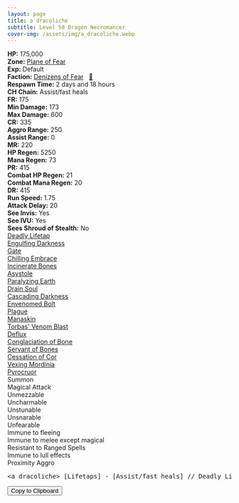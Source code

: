 ```yaml
---
layout: page
title: a dracoliche
subtitle: Level 58 Dragon Necromancer
cover-img: /assets/img/a_dracoliche.webp
---
```


<div class="info-section">
<div class="info-item"><strong>HP:</strong> 175,000</div>
<div class="info-item"><strong>Zone:</strong> <a href="https://www.pqdi.cc/zone/72" target="_blank">Plane of Fear</a></div>
<div class="info-item"><strong>Exp:</strong> Default</div>
<div class="info-item"><strong>Faction:</strong> <a href="https://www.pqdi.cc/faction/5007" target="_blank">Denizens of Fear</a>&nbsp;&nbsp;&nbsp;<a href="https://www.pqdi.cc/npc/72090" target="_blank" title="View NPC on PQDI">🔗</a></div>
</div>

<div class="info-lockout">
<div class="info-lockoutitem"><strong>Respawn Time:</strong> 2 days and 18 hours </div>
<div class="info-lockoutitem"><strong>CH Chain:</strong> Assist/fast heals</div>
</div>

<div class="stats-grid">
<div class="stats-row">
<div class="stats-cell"><strong>FR:</strong> 175</div>
<div class="stats-cell"><strong>Min Damage:</strong> 173</div>
<div class="stats-cell"><strong>Max Damage:</strong> 600</div>
</div>
<div class="stats-row">
<div class="stats-cell"><strong>CR:</strong> 335</div>
<div class="stats-cell"><strong>Aggro Range:</strong> 250</div>
<div class="stats-cell"><strong>Assist Range:</strong> 0</div>
</div>
<div class="stats-row">
<div class="stats-cell"><strong>MR:</strong> 220</div>
<div class="stats-cell"><strong>HP Regen:</strong> 5250</div>
<div class="stats-cell"><strong>Mana Regen:</strong> 73</div>
</div>
<div class="stats-row">
<div class="stats-cell"><strong>PR:</strong> 415</div>
<div class="stats-cell"><strong>Combat HP Regen:</strong> 21</div>
<div class="stats-cell"><strong>Combat Mana Regen:</strong> 20</div>
</div>
<div class="stats-row">
<div class="stats-cell"><strong>DR:</strong> 415</div>
<div class="stats-cell"><strong>Run Speed:</strong> 1.75</div>
<div class="stats-cell"><strong>Attack Delay:</strong> 20</div>
</div>
<div class="stats-row">
<div class="stats-cell"><strong>See Invis:</strong> Yes</div>
<div class="stats-cell"><strong>See IVU:</strong> Yes</div>
<div class="stats-cell"><strong>Sees Shroud of Stealth:</strong> No</div>
</div>
</div>

<div class="spell-grid">
<div class="spell-cell"><a href="https://www.pqdi.cc/spell/993" target="_blank">Deadly Lifetap</a></div>
</div>
<div class="spell-grid">
<div class="spell-cell"><a href="https://www.pqdi.cc/spell/355" target="_blank">Engulfing Darkness</a></div>
<div class="spell-cell"><a href="https://www.pqdi.cc/spell/36" target="_blank">Gate</a></div>
<div class="spell-cell"><a href="https://www.pqdi.cc/spell/1412" target="_blank">Chilling Embrace</a></div>
<div class="spell-cell"><a href="https://www.pqdi.cc/spell/2014" target="_blank">Incinerate Bones</a></div>
<div class="spell-cell"><a href="https://www.pqdi.cc/spell/1508" target="_blank">Asystole</a></div>
<div class="spell-cell"><a href="https://www.pqdi.cc/spell/133" target="_blank">Paralyzing Earth</a></div>
<div class="spell-cell"><a href="https://www.pqdi.cc/spell/447" target="_blank">Drain Soul</a></div>
<div class="spell-cell"><a href="https://www.pqdi.cc/spell/453" target="_blank">Cascading Darkness</a></div>
<div class="spell-cell"><a href="https://www.pqdi.cc/spell/436" target="_blank">Envenomed Bolt</a></div>
<div class="spell-cell"><a href="https://www.pqdi.cc/spell/32" target="_blank">Plague</a></div>
<div class="spell-cell"><a href="https://www.pqdi.cc/spell/1609" target="_blank">Manaskin</a></div>
<div class="spell-cell"><a href="https://www.pqdi.cc/spell/3572" target="_blank">Torbas' Venom Blast</a></div>
<div class="spell-cell"><a href="https://www.pqdi.cc/spell/1613" target="_blank">Deflux</a></div>
<div class="spell-cell"><a href="https://www.pqdi.cc/spell/2015" target="_blank">Conglaciation of Bone</a></div>
<div class="spell-cell"><a href="https://www.pqdi.cc/spell/1622" target="_blank">Servant of Bones</a></div>
<div class="spell-cell"><a href="https://www.pqdi.cc/spell/1615" target="_blank">Cessation of Cor</a></div>
<div class="spell-cell"><a href="https://www.pqdi.cc/spell/1616" target="_blank">Vexing Mordinia</a></div>
<div class="spell-cell"><a href="https://www.pqdi.cc/spell/1617" target="_blank">Pyrocruor</a></div>
</div>

<div class="ability-grid">
<div class="ability-cell">Summon</div>
<div class="ability-cell">Magical Attack</div>
<div class="ability-cell">Unmezzable</div>
<div class="ability-cell">Uncharmable</div>
<div class="ability-cell">Unstunable</div>
<div class="ability-cell">Unsnarable</div>
<div class="ability-cell">Unfearable</div>
<div class="ability-cell">Immune to fleeing</div>
<div class="ability-cell">Immune to melee except magical</div>
<div class="ability-cell">Resistant to Ranged Spells</div>
<div class="ability-cell">Immune to lull effects</div>
<div class="ability-cell">Proximity Aggro</div>
</div>

<div class="copy-text-container"><pre class="copy-text-content" id="copy-box">&lt;a dracoliche&gt; [Lifetaps] - [Assist/fast heals] // Deadly Lifetap (targeted lifetap proc, unresistable): 1500 dmg lifetap | **Tank should use evasive, enchanters spam rune **</pre><button class="copy-button" onclick="copyText('copy-box')">Copy to Clipboard</button></div>